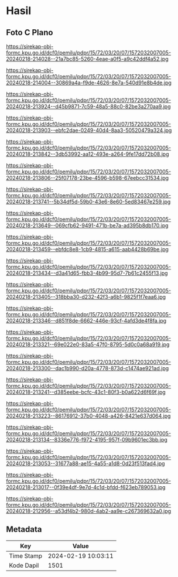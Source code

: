 # Hasil

## Foto C Plano

https://sirekap-obj-formc.kpu.go.id/dcf0/pemilu/pdpr/15/72/03/20/07/1572032007005-20240218-214028--21a7bc85-5260-4eae-a0f5-a9c42ddf4a52.jpg

https://sirekap-obj-formc.kpu.go.id/dcf0/pemilu/pdpr/15/72/03/20/07/1572032007005-20240218-214004--30869a4a-f9de-4626-8e7a-540d91e8b4de.jpg

https://sirekap-obj-formc.kpu.go.id/dcf0/pemilu/pdpr/15/72/03/20/07/1572032007005-20240218-213924--d45b9871-7c59-48a5-88c0-82be3a270aa9.jpg

https://sirekap-obj-formc.kpu.go.id/dcf0/pemilu/pdpr/15/72/03/20/07/1572032007005-20240218-213903--ebfc2dae-0249-40d4-8aa3-50520479a324.jpg

https://sirekap-obj-formc.kpu.go.id/dcf0/pemilu/pdpr/15/72/03/20/07/1572032007005-20240218-213842--3db53992-aa12-493e-a264-9fe17dd72b08.jpg

https://sirekap-obj-formc.kpu.go.id/dcf0/pemilu/pdpr/15/72/03/20/07/1572032007005-20240218-213806--25f07178-23be-4596-b598-67eebcc31534.jpg

https://sirekap-obj-formc.kpu.go.id/dcf0/pemilu/pdpr/15/72/03/20/07/1572032007005-20240218-213741--5b34df5d-59b0-43e6-8e60-5ed83467e259.jpg

https://sirekap-obj-formc.kpu.go.id/dcf0/pemilu/pdpr/15/72/03/20/07/1572032007005-20240218-213649--069cfb62-9491-471b-be7a-ad395b8db170.jpg

https://sirekap-obj-formc.kpu.go.id/dcf0/pemilu/pdpr/15/72/03/20/07/1572032007005-20240218-213459--ebfdc8e8-1cb9-4815-a615-aab4428b69be.jpg

https://sirekap-obj-formc.kpu.go.id/dcf0/pemilu/pdpr/15/72/03/20/07/1572032007005-20240218-213434--d3a41d65-fbb3-4b99-95d7-7b61c2455f13.jpg

https://sirekap-obj-formc.kpu.go.id/dcf0/pemilu/pdpr/15/72/03/20/07/1572032007005-20240218-213405--318bba30-d232-42f3-a6b1-9825f1f7eaa6.jpg

https://sirekap-obj-formc.kpu.go.id/dcf0/pemilu/pdpr/15/72/03/20/07/1572032007005-20240218-213346--d851f8de-6662-446e-93cf-4afd3de4f8fa.jpg

https://sirekap-obj-formc.kpu.go.id/dcf0/pemilu/pdpr/15/72/03/20/07/1572032007005-20240218-213321--69e022e0-83a5-47f0-8795-5d0c0a68a919.jpg

https://sirekap-obj-formc.kpu.go.id/dcf0/pemilu/pdpr/15/72/03/20/07/1572032007005-20240218-213300--dac1b990-d20a-4778-873d-c1474ae921ad.jpg

https://sirekap-obj-formc.kpu.go.id/dcf0/pemilu/pdpr/15/72/03/20/07/1572032007005-20240218-213241--d385eebe-bcfc-43c1-80f3-b0a622d6f69f.jpg

https://sirekap-obj-formc.kpu.go.id/dcf0/pemilu/pdpr/15/72/03/20/07/1572032007005-20240218-213223--86176912-37b0-4048-a426-8421e637d064.jpg

https://sirekap-obj-formc.kpu.go.id/dcf0/pemilu/pdpr/15/72/03/20/07/1572032007005-20240218-213134--8336e776-f972-4195-957f-09b9601ec3bb.jpg

https://sirekap-obj-formc.kpu.go.id/dcf0/pemilu/pdpr/15/72/03/20/07/1572032007005-20240218-213053--31677a88-ae15-4a55-a1d8-0d23f513fad4.jpg

https://sirekap-obj-formc.kpu.go.id/dcf0/pemilu/pdpr/15/72/03/20/07/1572032007005-20240218-213017--0f39e4df-9e7d-4c1d-bfdd-f623eb789053.jpg

https://sirekap-obj-formc.kpu.go.id/dcf0/pemilu/pdpr/15/72/03/20/07/1572032007005-20240218-212956--a53df4b2-980d-4ab2-aa9e-c267369632a0.jpg


## Metadata

| Key        | Value               |
| ---------- | ------------------- |
| Time Stamp | 2024-02-19 10:03:11 |
| Kode Dapil | 1501                |



